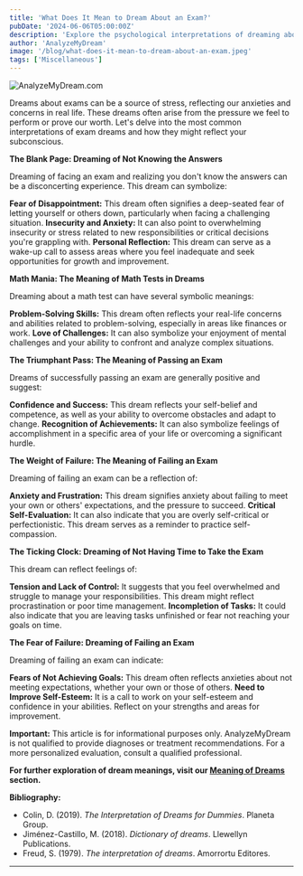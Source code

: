 ```yaml
---
title: 'What Does It Mean to Dream About an Exam?'
pubDate: '2024-06-06T05:00:00Z'
description: 'Explore the psychological interpretations of dreaming about exams, from anxiety to self-assessment, and how these dreams reflect your fears and expectations.'
author: 'AnalyzeMyDream'
image: '/blog/what-does-it-mean-to-dream-about-an-exam.jpeg'
tags: ['Miscellaneous']
---
```


![AnalyzeMyDream.com](/blog/what-does-it-mean-to-dream-about-an-exam.jpeg)


Dreams about exams can be a source of stress, reflecting our anxieties and concerns in real life. These dreams often arise from the pressure we feel to perform or prove our worth. Let's delve into the most common interpretations of exam dreams and how they might reflect your subconscious. 

**The Blank Page: Dreaming of Not Knowing the Answers**

Dreaming of facing an exam and realizing you don't know the answers can be a disconcerting experience.  This dream can symbolize:

**Fear of Disappointment:** This dream often signifies a deep-seated fear of letting yourself or others down, particularly when facing a challenging situation.
**Insecurity and Anxiety:** It can also point to overwhelming insecurity or stress related to new responsibilities or critical decisions you're grappling with.
**Personal Reflection:** This dream can serve as a wake-up call to assess areas where you feel inadequate and seek opportunities for growth and improvement.

**Math Mania: The Meaning of Math Tests in Dreams**

Dreaming about a math test can have several symbolic meanings:

**Problem-Solving Skills:** This dream often reflects your real-life concerns and abilities related to problem-solving, especially in areas like finances or work.
**Love of Challenges:** It can also symbolize your enjoyment of mental challenges and your ability to confront and analyze complex situations.

**The Triumphant Pass: The Meaning of Passing an Exam**

Dreams of successfully passing an exam are generally positive and suggest:

**Confidence and Success:** This dream reflects your self-belief and competence, as well as your ability to overcome obstacles and adapt to change.
**Recognition of Achievements:** It can also symbolize feelings of accomplishment in a specific area of your life or overcoming a significant hurdle.

**The Weight of Failure: The Meaning of Failing an Exam**

Dreaming of failing an exam can be a reflection of:

**Anxiety and Frustration:** This dream signifies anxiety about failing to meet your own or others' expectations, and the pressure to succeed.
**Critical Self-Evaluation:** It can also indicate that you are overly self-critical or perfectionistic. This dream serves as a reminder to practice self-compassion.

**The Ticking Clock: Dreaming of Not Having Time to Take the Exam**

This dream can reflect feelings of:

**Tension and Lack of Control:** It suggests that you feel overwhelmed and struggle to manage your responsibilities. This dream might reflect procrastination or poor time management.
**Incompletion of Tasks:** It could also indicate that you are leaving tasks unfinished or fear not reaching your goals on time.

**The Fear of Failure: Dreaming of Failing an Exam**

Dreaming of failing an exam can indicate:

**Fears of Not Achieving Goals:** This dream often reflects anxieties about not meeting expectations, whether your own or those of others.
**Need to Improve Self-Esteem:** It is a call to work on your self-esteem and confidence in your abilities. Reflect on your strengths and areas for improvement.

**Important:** This article is for informational purposes only. AnalyzeMyDream is not qualified to provide diagnoses or treatment recommendations. For a more personalized evaluation, consult a qualified professional.

**For further exploration of dream meanings, visit our [Meaning of Dreams](#) section.**

**Bibliography:**

* Colin, D. (2019). *The Interpretation of Dreams for Dummies*. Planeta Group.
* Jiménez-Castillo, M. (2018). *Dictionary of dreams*. Llewellyn Publications.
* Freud, S. (1979). *The interpretation of dreams*. Amorrortu Editores.

---